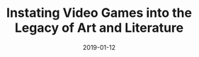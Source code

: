 ---
title: "Instating Video Games into the Legacy of Art and Literature"
collection: publications
permalink: /publication/video-games-and-art/
date: 2019-01-12
venue: "Maniben Nanavati Women’s College, Vallabhbhai Road,
Vile Parle (West), Mumbai, India"
paperurl: "https://www.ijirmf.com/wp-content/uploads/DAS-JAN-2019.pdf"
excerpt: "This paper explores the cultural legitimacy of video games as an extension of the artistic and literary tradition, comparing them to traditional narrative forms."
citation: "Tanishq Quraishi, Pooja Bharmani, Vidya Premkumar (2019). *Instating Video Games into the Legacy of Art and Literature*. INTERNATIONAL JOURNAL FOR INNOVATIVE RESEARCH IN
MULTIDISCIPLINARY FIELD, pp. 51–55."
---